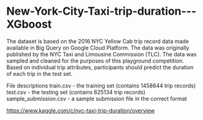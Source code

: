 # New-York-City-Taxi-trip-duration---XGboost

The  dataset is based on the 2016 NYC Yellow Cab trip record data made available in Big Query on Google Cloud Platform. The data was originally published by the NYC Taxi and Limousine Commission (TLC). The data was sampled and cleaned for the purposes of this playground competition. Based on individual trip attributes, participants should predict the duration of each trip in the test set.

File descriptions
train.csv - the training set (contains 1458644 trip records)
test.csv - the testing set (contains 625134 trip records)
sample_submission.csv - a sample submission file in the correct format

https://www.kaggle.com/c/nyc-taxi-trip-duration/overview
